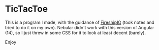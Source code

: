 # TicTacToe

This is a program I made, with the guidance of [FireshipIO](https://youtu.be/G0bBLvWXBvc) (took notes and tried to do it on my own). Nebular didn't work with this version of Angular (14), so I just threw in some CSS for it to look at least decent (barely).

Enjoy 
